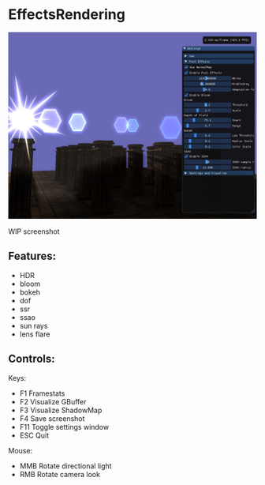# EffectsRendering

![EffectsRendering with DX11 .](EffectsRendering/screenshot.jpg)

WIP screenshot

## Features:
- HDR 
- bloom 
- bokeh
- dof
- ssr
- ssao
- sun rays
- lens flare 

## Controls:

Keys:
- F1 Framestats
- F2 Visualize GBuffer
- F3 Visualize ShadowMap
- F4 Save screenshot
- F11 Toggle settings window
- ESC Quit

Mouse:
- MMB Rotate directional light
- RMB Rotate camera look 


